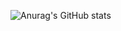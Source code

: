 ![Anurag's GitHub stats](https://github-readme-stats.vercel.app/api?username=shunsat0&show_icons=true&theme=github_dark_dimmed)
